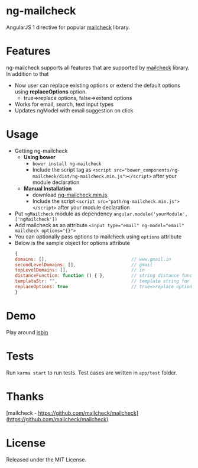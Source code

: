 # ng-mailcheck
AngularJS 1 directive for popular [mailcheck](https://github.com/mailcheck/mailcheck) library.

# Features
ng-mailcheck supports all features that are supported by [mailcheck](https://github.com/mailcheck/mailcheck) library. In addition to that 
* Now user can replace existing options or extend the default options using **replaceOptions** option.  
    * true=>replace options, false=>extend options     
* Works for email, search, text input types
* Updates ngModel with email suggestion on click

# Usage
* Getting ng-mailcheck
    * **Using bower**
        * `bower install ng-mailcheck`
        * Include the script tag as `<script src="bower_components/ng-mailcheck/dist/ng-mailcheck.min.js"></script>` after your module declaration
    * **Manual Installation**
        * download [ng-mailcheck.min.js](https://rawgit.com/gangadharjannu/ng-mailcheck/master/dist/ng-mailcheck.min.js).
        * Include the script `<script src="path/ng-mailcheck.min.js"></script>` after your module declaration
* Put `ngMailcheck` module as dependency `angular.module('yourModule', ['ngMailcheck'])`
* Add mailcheck as an attribute `<input type="email" ng-model="email" mailcheck options="{}">`
* You can optionally pass options to mailcheck using `options` attribute
* Below is the sample object for options attribute
    ```javascript 
    {
    domains: [],                                // www.gmail.in
    secondLevelDomains: [],                     // gmail
    topLevelDomains: [],                        // in
    distanceFunction: function () { },          // string distance function
    templateStr: "",                            // template string for email suggestion
    replaceOptions: true                        // true=>replace options, false=>concat options
    }
    ```
# Demo
Play around [jsbin](http://jsbin.com/mebewud/edit?html,js,output) 

# Tests 
Run `karma start` to run tests.  Test cases are written in `app/test` folder.
# Thanks
[mailcheck - https://github.com/mailcheck/mailcheck](https://github.com/mailcheck/mailcheck)

# License
Released under the MIT License.